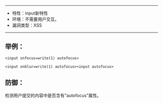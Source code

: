 -----

* 特性：input新特性
* 环境：不需要用户交互。
* 漏洞类型：XSS

-----

举例：
------

`<input onfocus=write(1) autofocus>`

`<input onblur=write(1) autofocus><input autofocus>`


防御：
----

检测用户提交的内容中是否含有"autofocus"属性。


